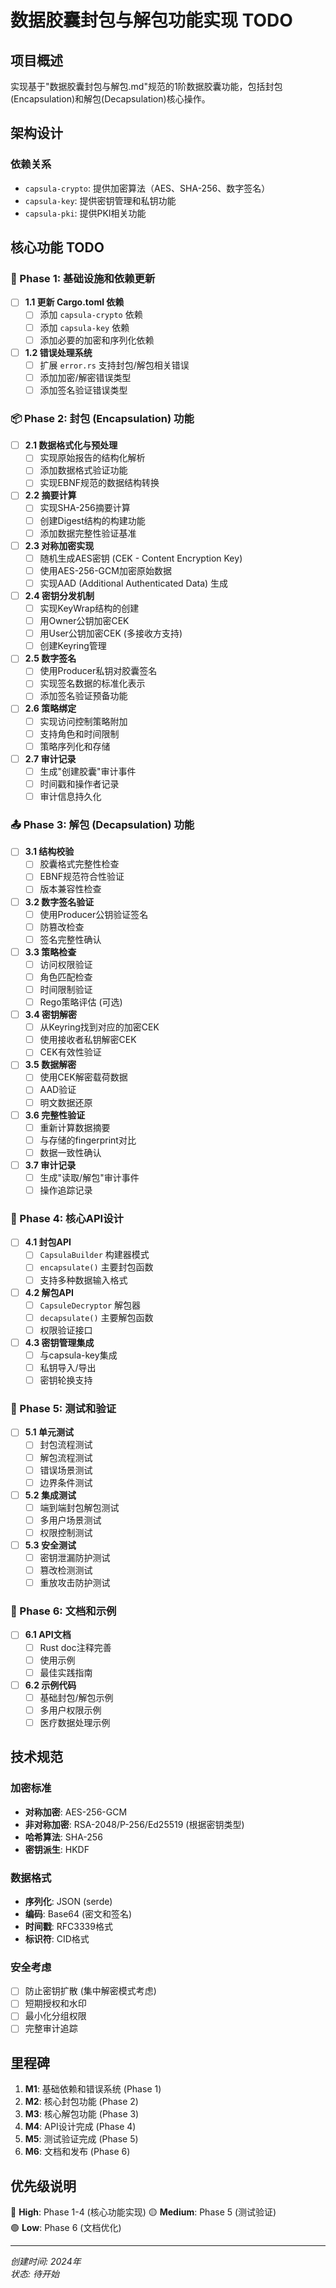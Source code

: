 # 数据胶囊封包与解包功能实现 TODO

## 项目概述
实现基于"数据胶囊封包与解包.md"规范的1阶数据胶囊功能，包括封包(Encapsulation)和解包(Decapsulation)核心操作。

## 架构设计

### 依赖关系
- `capsula-crypto`: 提供加密算法（AES、SHA-256、数字签名）
- `capsula-key`: 提供密钥管理和私钥功能
- `capsula-pki`: 提供PKI相关功能

## 核心功能 TODO

### 🚀 Phase 1: 基础设施和依赖更新

- [ ] **1.1 更新 Cargo.toml 依赖**
  - [ ] 添加 `capsula-crypto` 依赖
  - [ ] 添加 `capsula-key` 依赖
  - [ ] 添加必要的加密和序列化依赖

- [ ] **1.2 错误处理系统**
  - [ ] 扩展 `error.rs` 支持封包/解包相关错误
  - [ ] 添加加密/解密错误类型
  - [ ] 添加签名验证错误类型

### 📦 Phase 2: 封包 (Encapsulation) 功能

- [ ] **2.1 数据格式化与预处理**
  - [ ] 实现原始报告的结构化解析
  - [ ] 添加数据格式验证功能
  - [ ] 实现EBNF规范的数据结构转换

- [ ] **2.2 摘要计算**
  - [ ] 实现SHA-256摘要计算
  - [ ] 创建Digest结构的构建功能
  - [ ] 添加数据完整性验证基准

- [ ] **2.3 对称加密实现**
  - [ ] 随机生成AES密钥 (CEK - Content Encryption Key)
  - [ ] 使用AES-256-GCM加密原始数据
  - [ ] 实现AAD (Additional Authenticated Data) 生成

- [ ] **2.4 密钥分发机制**
  - [ ] 实现KeyWrap结构的创建
  - [ ] 用Owner公钥加密CEK
  - [ ] 用User公钥加密CEK (多接收方支持)
  - [ ] 创建Keyring管理

- [ ] **2.5 数字签名**
  - [ ] 使用Producer私钥对胶囊签名
  - [ ] 实现签名数据的标准化表示
  - [ ] 添加签名验证预备功能

- [ ] **2.6 策略绑定**
  - [ ] 实现访问控制策略附加
  - [ ] 支持角色和时间限制
  - [ ] 策略序列化和存储

- [ ] **2.7 审计记录**
  - [ ] 生成"创建胶囊"审计事件
  - [ ] 时间戳和操作者记录
  - [ ] 审计信息持久化

### 📤 Phase 3: 解包 (Decapsulation) 功能

- [ ] **3.1 结构校验**
  - [ ] 胶囊格式完整性检查
  - [ ] EBNF规范符合性验证
  - [ ] 版本兼容性检查

- [ ] **3.2 数字签名验证**
  - [ ] 使用Producer公钥验证签名
  - [ ] 防篡改检查
  - [ ] 签名完整性确认

- [ ] **3.3 策略检查**
  - [ ] 访问权限验证
  - [ ] 角色匹配检查
  - [ ] 时间限制验证
  - [ ] Rego策略评估 (可选)

- [ ] **3.4 密钥解密**
  - [ ] 从Keyring找到对应的加密CEK
  - [ ] 使用接收者私钥解密CEK
  - [ ] CEK有效性验证

- [ ] **3.5 数据解密**
  - [ ] 使用CEK解密载荷数据
  - [ ] AAD验证
  - [ ] 明文数据还原

- [ ] **3.6 完整性验证**
  - [ ] 重新计算数据摘要
  - [ ] 与存储的fingerprint对比
  - [ ] 数据一致性确认

- [ ] **3.7 审计记录**
  - [ ] 生成"读取/解包"审计事件
  - [ ] 操作追踪记录

### 🔧 Phase 4: 核心API设计

- [ ] **4.1 封包API**
  - [ ] `CapsulaBuilder` 构建器模式
  - [ ] `encapsulate()` 主要封包函数
  - [ ] 支持多种数据输入格式

- [ ] **4.2 解包API**
  - [ ] `CapsuleDecryptor` 解包器
  - [ ] `decapsulate()` 主要解包函数
  - [ ] 权限验证接口

- [ ] **4.3 密钥管理集成**
  - [ ] 与capsula-key集成
  - [ ] 私钥导入/导出
  - [ ] 密钥轮换支持

### 🧪 Phase 5: 测试和验证

- [ ] **5.1 单元测试**
  - [ ] 封包流程测试
  - [ ] 解包流程测试
  - [ ] 错误场景测试
  - [ ] 边界条件测试

- [ ] **5.2 集成测试**
  - [ ] 端到端封包解包测试
  - [ ] 多用户场景测试
  - [ ] 权限控制测试

- [ ] **5.3 安全测试**
  - [ ] 密钥泄漏防护测试
  - [ ] 篡改检测测试
  - [ ] 重放攻击防护测试

### 📝 Phase 6: 文档和示例

- [ ] **6.1 API文档**
  - [ ] Rust doc注释完善
  - [ ] 使用示例
  - [ ] 最佳实践指南

- [ ] **6.2 示例代码**
  - [ ] 基础封包/解包示例
  - [ ] 多用户权限示例
  - [ ] 医疗数据处理示例

## 技术规范

### 加密标准
- **对称加密**: AES-256-GCM
- **非对称加密**: RSA-2048/P-256/Ed25519 (根据密钥类型)
- **哈希算法**: SHA-256
- **密钥派生**: HKDF

### 数据格式
- **序列化**: JSON (serde)
- **编码**: Base64 (密文和签名)
- **时间戳**: RFC3339格式
- **标识符**: CID格式

### 安全考虑
- [ ] 防止密钥扩散 (集中解密模式考虑)
- [ ] 短期授权和水印
- [ ] 最小化分组权限
- [ ] 完整审计追踪

## 里程碑

1. **M1**: 基础依赖和错误系统 (Phase 1)
2. **M2**: 核心封包功能 (Phase 2)
3. **M3**: 核心解包功能 (Phase 3)  
4. **M4**: API设计完成 (Phase 4)
5. **M5**: 测试验证完成 (Phase 5)
6. **M6**: 文档和发布 (Phase 6)

## 优先级说明

🔴 **High**: Phase 1-4 (核心功能实现)
🟡 **Medium**: Phase 5 (测试验证)  
🟢 **Low**: Phase 6 (文档优化)

---
*创建时间: 2024年*  
*状态: 待开始*